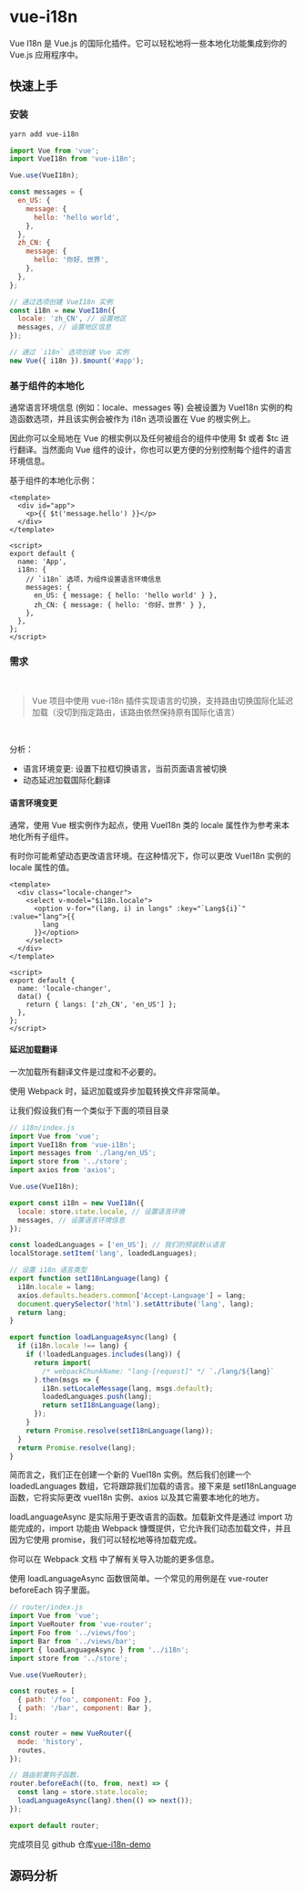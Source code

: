 # vue-i18n

Vue I18n 是 Vue.js 的国际化插件。它可以轻松地将一些本地化功能集成到你的 Vue.js 应用程序中。

## 快速上手

### 安装

```sh
yarn add vue-i18n
```

```js
import Vue from 'vue';
import VueI18n from 'vue-i18n';

Vue.use(VueI18n);

const messages = {
  en_US: {
    message: {
      hello: 'hello world',
    },
  },
  zh_CN: {
    message: {
      hello: '你好、世界',
    },
  },
};

// 通过选项创建 VueI18n 实例
const i18n = new VueI18n({
  locale: 'zh_CN', // 设置地区
  messages, // 设置地区信息
});

// 通过 `i18n` 选项创建 Vue 实例
new Vue({ i18n }).$mount('#app');
```

### 基于组件的本地化

通常语言环境信息 (例如：locale、messages 等) 会被设置为 VueI18n 实例的构造函数选项，并且该实例会被作为 i18n 选项设置在 Vue 的根实例上。

因此你可以全局地在 Vue 的根实例以及任何被组合的组件中使用 $t 或者 $tc 进行翻译。当然面向 Vue 组件的设计，你也可以更方便的分别控制每个组件的语言环境信息。

基于组件的本地化示例：

```vue
<template>
  <div id="app">
    <p>{{ $t('message.hello') }}</p>
  </div>
</template>

<script>
export default {
  name: 'App',
  i18n: {
    // `i18n` 选项，为组件设置语言环境信息
    messages: {
      en_US: { message: { hello: 'hello world' } },
      zh_CN: { message: { hello: '你好、世界' } },
    },
  },
};
</script>
```

### 需求

<br>

> Vue 项目中使用 vue-i18n 插件实现语言的切换，支持路由切换国际化延迟加载（没切到指定路由，该路由依然保持原有国际化语言）

<br>

分析：

- 语言环境变更: 设置下拉框切换语言，当前页面语言被切换
- 动态延迟加载国际化翻译

#### 语言环境变更

通常，使用 Vue 根实例作为起点，使用 VueI18n 类的 locale 属性作为参考来本地化所有子组件。

有时你可能希望动态更改语言环境。在这种情况下，你可以更改 VueI18n 实例的 locale 属性的值。

```vue
<template>
  <div class="locale-changer">
    <select v-model="$i18n.locale">
      <option v-for="(lang, i) in langs" :key="`Lang${i}`" :value="lang">{{
        lang
      }}</option>
    </select>
  </div>
</template>

<script>
export default {
  name: 'locale-changer',
  data() {
    return { langs: ['zh_CN', 'en_US'] };
  },
};
</script>
```

#### 延迟加载翻译

一次加载所有翻译文件是过度和不必要的。

使用 Webpack 时，延迟加载或异步加载转换文件非常简单。

让我们假设我们有一个类似于下面的项目目录

```js
// i18n/index.js
import Vue from 'vue';
import VueI18n from 'vue-i18n';
import messages from './lang/en_US';
import store from '../store';
import axios from 'axios';

Vue.use(VueI18n);

export const i18n = new VueI18n({
  locale: store.state.locale, // 设置语言环境
  messages, // 设置语言环境信息
});

const loadedLanguages = ['en_US']; // 我们的预装默认语言
localStorage.setItem('lang', loadedLanguages);

// 设置 i18n 语言类型
export function setI18nLanguage(lang) {
  i18n.locale = lang;
  axios.defaults.headers.common['Accept-Language'] = lang;
  document.querySelector('html').setAttribute('lang', lang);
  return lang;
}

export function loadLanguageAsync(lang) {
  if (i18n.locale !== lang) {
    if (!loadedLanguages.includes(lang)) {
      return import(
        /* webpackChunkName: "lang-[request]" */ `./lang/${lang}`
      ).then(msgs => {
        i18n.setLocaleMessage(lang, msgs.default);
        loadedLanguages.push(lang);
        return setI18nLanguage(lang);
      });
    }
    return Promise.resolve(setI18nLanguage(lang));
  }
  return Promise.resolve(lang);
}
```

简而言之，我们正在创建一个新的 VueI18n 实例。然后我们创建一个 loadedLanguages 数组，它将跟踪我们加载的语言。接下来是 setI18nLanguage 函数，它将实际更改 vueI18n 实例、axios 以及其它需要本地化的地方。

loadLanguageAsync 是实际用于更改语言的函数。加载新文件是通过 import 功能完成的，import 功能由 Webpack 慷慨提供，它允许我们动态加载文件，并且因为它使用 promise，我们可以轻松地等待加载完成。

你可以在 Webpack 文档 中了解有关导入功能的更多信息。

使用 loadLanguageAsync 函数很简单。一个常见的用例是在 vue-router beforeEach 钩子里面。

```js
// router/index.js
import Vue from 'vue';
import VueRouter from 'vue-router';
import Foo from '../views/foo';
import Bar from '../views/bar';
import { loadLanguageAsync } from '../i18n';
import store from '../store';

Vue.use(VueRouter);

const routes = [
  { path: '/foo', component: Foo },
  { path: '/bar', component: Bar },
];

const router = new VueRouter({
  mode: 'history',
  routes,
});

// 路由前置钩子函数，
router.beforeEach((to, from, next) => {
  const lang = store.state.locale;
  loadLanguageAsync(lang).then(() => next());
});

export default router;
```

完成项目见 github 仓库[vue-i18n-demo](https://github.com/hefeng6500/vue-i18n-demo)

## 源码分析
